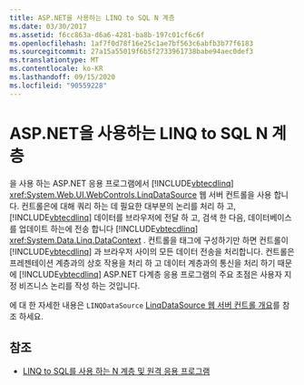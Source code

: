 ```yaml
---
title: ASP.NET을 사용하는 LINQ to SQL N 계층
ms.date: 03/30/2017
ms.assetid: f6cc863a-d6a6-4281-ba8b-197c01cf6c6f
ms.openlocfilehash: 1af7f0d78f16e25c1ae7bf563c6abfb3b77f6183
ms.sourcegitcommit: 27a15a55019f6b5f2733961738babe94aec0def3
ms.translationtype: MT
ms.contentlocale: ko-KR
ms.lasthandoff: 09/15/2020
ms.locfileid: "90559228"
---
```

# <a name="linq-to-sql-n-tier-with-aspnet"></a>ASP.NET을 사용하는 LINQ to SQL N 계층
을 사용 하는 ASP.NET 응용 프로그램에서 [!INCLUDE[vbtecdlinq](../../../../../../includes/vbtecdlinq-md.md)] <xref:System.Web.UI.WebControls.LinqDataSource> 웹 서버 컨트롤을 사용 합니다. 컨트롤은에 대해 쿼리 하는 데 필요한 대부분의 논리를 처리 하 고, [!INCLUDE[vbtecdlinq](../../../../../../includes/vbtecdlinq-md.md)] 데이터를 브라우저에 전달 하 고, 검색 한 다음, 데이터베이스를 업데이트 하는에 전송 합니다 [!INCLUDE[vbtecdlinq](../../../../../../includes/vbtecdlinq-md.md)] <xref:System.Data.Linq.DataContext> . 컨트롤을 태그에 구성하기만 하면 컨트롤이 [!INCLUDE[vbtecdlinq](../../../../../../includes/vbtecdlinq-md.md)] 과 브라우저 사이의 모든 데이터 전송을 처리합니다. 컨트롤은 프레젠테이션 계층과의 상호 작용을 처리 하 고 데이터 계층과의 통신을 처리 하기 때문에 [!INCLUDE[vbtecdlinq](../../../../../../includes/vbtecdlinq-md.md)] ASP.NET 다계층 응용 프로그램의 주요 초점은 사용자 지정 비즈니스 논리를 작성 하는 것입니다.  
  
 에 대 한 자세한 내용은 `LINQDataSource` [LinqDataSource 웹 서버 컨트롤 개요](/previous-versions/aspnet/bb547113(v=vs.100))를 참조 하세요.  
  
## <a name="see-also"></a>참조

- [LINQ to SQL를 사용 하는 N 계층 및 원격 응용 프로그램](n-tier-and-remote-applications-with-linq-to-sql.md)
